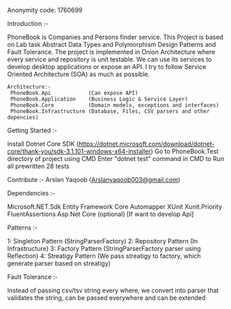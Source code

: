 Anonymity code: 1760699

Introduction :-

PhoneBook is Companies and Persons finder service. This Project is based on Lab task Abstract Data Types and Polymorphism Design Patterns and Fault Tolerance. 
The project is implemented in Onion Architecture where every service and repository is unit testable. 
We can use its services to develop desktop applications or expose an API.
I try to follow Service Oriented Architecture (SOA) as much as possible.

	Architecture:-
	 PhoneBook.Api            (Can expose API)
	 PhoneBook.Application    (Business Logic & Service Layer)
	 PhoneBook.Core           (Domain models, exceptions and interfaces)
	 PhoneBook.Infrastructure (Database, Files, CSV parsers and other depencies)


Getting Started :-

Install Dotnet Core SDK (https://dotnet.microsoft.com/download/dotnet-core/thank-you/sdk-3.1.101-windows-x64-installer)
Go to PhoneBook.Test directory of project using CMD
Enter "dotnet test" command in CMD to Run all prewritten 28 tests


Contribute :-
Arslan Yaqoob (Arslanyaqoob003@gmail.com)

Dependencies :-

Microsoft.NET.Sdk
Entity Framework Core
Automapper
XUnit
Xunit.Priority
FluentAssertions
Asp.Net Core (optional) [If want to develop Api]


Patterns :-

1: Singleton Pattern (StringParserFactory)
2: Repository Pattern (In Infrastructure)
3: Factory Pattern (StringParserFactory parser using Reflection)
4: Streatigy Pattern (We pass streatigy to factory, which generate parser based on streatigy)


Fault Tolerance :-

Instead of passing  csv/tsv string every where, we convert into parser that validates the string, can be passed everywhere and can be extended

